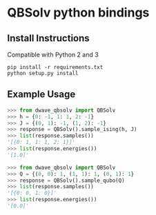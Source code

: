 # QBSolv python bindings

## Install Instructions

Compatible with Python 2 and 3

```
pip install -r requirements.txt
python setup.py install
```

## Example Usage

```python
>>> from dwave_qbsolv import QBSolv
>>> h = {0: -1, 1: 1, 2: -1}
>>> J = {(0, 1): -1, (1, 2): -1}
>>> response = QBSolv().sample_ising(h, J)
>>> list(response.samples())
'[{0: 1, 1: 1, 2: 1}]'
>>> list(response.energies())
'[1.0]'
```

```python
>>> from dwave_qbsolv import QBSolv
>>> Q = {(0, 0): 1, (1, 1): 1, (0, 1): 1}
>>> response = QBSolv().sample_qubo(Q)
>>> list(response.samples())
'[{0: 0, 1: 0}]'
>>> list(response.energies())
'[0.0]'
```

